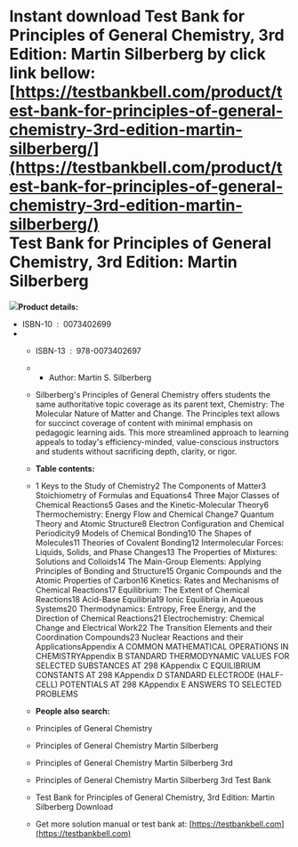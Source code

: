 Instant download **Test Bank for Principles of General Chemistry, 3rd Edition: Martin Silberberg** by click link bellow:  
[https://testbankbell.com/product/test-bank-for-principles-of-general-chemistry-3rd-edition-martin-silberberg/](https://testbankbell.com/product/test-bank-for-principles-of-general-chemistry-3rd-edition-martin-silberberg/)  
Test Bank for Principles of General Chemistry, 3rd Edition: Martin Silberberg
=============================================================================


**![](https://testbankbell.com/wp-content/uploads/2023/05/principles-of-general-chemistry-martin-silberberg-3rd-tb.jpg)Product details:**
* ISBN-10 ‏ : ‎ 0073402699
* * ISBN-13 ‏ : ‎ 978-0073402697
  * * Author: Martin S. Silberberg
   
  * Silberberg's Principles of General Chemistry offers students the same authoritative topic coverage as its parent text, Chemistry: The Molecular Nature of Matter and Change. The Principles text allows for succinct coverage of content with minimal emphasis on pedagogic learning aids. This more streamlined approach to learning appeals to today's efficiency-minded, value-conscious instructors and students without sacrificing depth, clarity, or rigor.
 
  * **Table contents:**
  * 1 Keys to the Study of Chemistry2 The Components of Matter3 Stoichiometry of Formulas and Equations4 Three Major Classes of Chemical Reactions5 Gases and the Kinetic-Molecular Theory6 Thermochemistry: Energy Flow and Chemical Change7 Quantum Theory and Atomic Structure8 Electron Configuration and Chemical Periodicity9 Models of Chemical Bonding10 The Shapes of Molecules11 Theories of Covalent Bonding12 Intermolecular Forces: Liquids, Solids, and Phase Changes13 The Properties of Mixtures: Solutions and Colloids14 The Main-Group Elements: Applying Principles of Bonding and Structure15 Organic Compounds and the Atomic Properties of Carbon16 Kinetics: Rates and Mechanisms of Chemical Reactions17 Equilibrium: The Extent of Chemical Reactions18 Acid-Base Equilibria19 Ionic Equilibria in Aqueous Systems20 Thermodynamics: Entropy, Free Energy, and the Direction of Chemical Reactions21 Electrochemistry: Chemical Change and Electrical Work22 The Transition Elements and their Coordination Compounds23 Nuclear Reactions and their ApplicationsAppendix A COMMON MATHEMATICAL OPERATIONS IN CHEMISTRYAppendix B STANDARD THERMODYNAMIC VALUES FOR SELECTED SUBSTANCES AT 298 KAppendix C EQUILIBRIUM CONSTANTS AT 298 KAppendix D STANDARD ELECTRODE (HALF-CELL) POTENTIALS AT 298 KAppendix E ANSWERS TO SELECTED PROBLEMS
 
  * **People also search:**
 
  * Principles of General Chemistry
  * Principles of General Chemistry Martin Silberberg
  * Principles of General Chemistry Martin Silberberg 3rd
  * Principles of General Chemistry Martin Silberberg 3rd Test Bank
  * Test Bank for Principles of General Chemistry, 3rd Edition: Martin Silberberg Download
 
  *    Get more solution manual or test bank at: [https://testbankbell.com](https://testbankbell.com)
